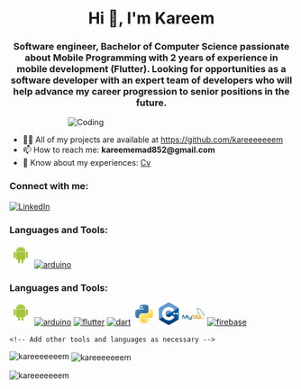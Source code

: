 
<h1 align="center">Hi 👋, I'm Kareem</h1>
<h3 align="center">Software engineer, Bachelor of Computer Science passionate about Mobile Programming with 2 years of experience in mobile development (Flutter). Looking for opportunities as a software developer with an expert team of developers who will help advance my career progression to senior positions in the future.</h3>

<img align="right" alt="Coding" width="400" src="[https://cdn.dribbble.com/users/116207](https://media0.giphy.com/media/qgQUggAC3Pfv687qPC/giphy.gif)">

<p align="left"> <a href="https://twitter.com/" target="blank"><img src="https://img.shields.io/twitter/follow/?logo=twitter&style=for-the-badge" alt="" /></a> </p>

<ul>
    <li>👨‍💻 All of my projects are available at <a href="https://github.com/kareeeeeeem" target="_blank">https://github.com/kareeeeeeem</a></li>
    <li>📫 How to reach me: <strong>kareememad852@gmail.com</strong></li>
    <li>📄 Know about my experiences: <a href="https://drive.google.com/file/d/1A9uqoLCEV2k6oqw1BAVYaV594NcEOtto/view?usp=drivesdk" target="_blank">Cv</a></li>
</ul>

<h3 align="left">Connect with me:</h3>
<p align="left">
    <a href="https://www.linkedin.com/in/kareem-emad-651893219/" target="blank"><img align="center"
            src="https://raw.githubusercontent.com/rahuldkjain/github-profile-readme-generator/master/src/images/icons/Social/linked-in-alt.svg"
            alt="LinkedIn" height="30" width="40" /></a>
</p>

<h3 align="left">Languages and Tools:</h3>
<p align="left">
    <a href="https://developer.android.com" target="_blank" rel="noreferrer"><img
            src="https://raw.githubusercontent.com/devicons/devicon/master/icons/android/android-original-wordmark.svg"
            alt="android" width="40" height="40" /></a>
    <a href="https://www.arduino.cc/" target="_blank" rel="noreferrer"><img
            src="https://cdn.worldvectorlogo.com/logos/arduino-1.svg" alt="arduino" width="40" height="40" /></a>
    <h3 align="left">Languages and Tools:</h3>
<p align="left">
    <a href="https://developer.android.com" target="_blank" rel="noreferrer"><img
            src="https://raw.githubusercontent.com/devicons/devicon/master/icons/android/android-original-wordmark.svg"
            alt="android" width="40" height="40" /></a>
    <a href="https://www.arduino.cc/" target="_blank" rel="noreferrer"><img
            src="https://cdn.worldvectorlogo.com/logos/arduino-1.svg" alt="arduino" width="40" height="40" /></a>
    <a href="https://flutter.dev" target="_blank" rel="noreferrer"><img
            src="https://www.vectorlogo.zone/logos/flutterio/flutterio-icon.svg" alt="flutter" width="40" height="40" /></a>
    <a href="https://dart.dev" target="_blank" rel="noreferrer"><img
            src="https://www.vectorlogo.zone/logos/dartlang/dartlang-icon.svg" alt="dart" width="40" height="40" /></a>
    <a href="https://www.python.org" target="_blank" rel="noreferrer"><img
            src="https://raw.githubusercontent.com/devicons/devicon/master/icons/python/python-original.svg" alt="python" width="40" height="40" /></a>
    <a href="https://en.cppreference.com/" target="_blank" rel="noreferrer"><img
            src="https://raw.githubusercontent.com/devicons/devicon/master/icons/cplusplus/cplusplus-original.svg" alt="c++" width="40" height="40" /></a>
    <a href="https://www.w3schools.com/sql/" target="_blank" rel="noreferrer"><img
            src="https://raw.githubusercontent.com/devicons/devicon/master/icons/mysql/mysql-original-wordmark.svg" alt="sql" width="40" height="40" /></a>
    <a href="https://firebase.google.com/" target="_blank" rel="noreferrer"><img
            src="https://www.vectorlogo.zone/logos/firebase/firebase-icon.svg" alt="firebase" width="40" height="40" /></a>
</p>

    <!-- Add other tools and languages as necessary -->
</p>

<p><img align="left" src="https://github-readme-stats.vercel.app/api/top-langs?username=kareeeeeeem&show_icons=true&locale=en&layout=compact"
        alt="kareeeeeeem" /></p>

<p>&nbsp;<img align="center" src="https://github-readme-stats.vercel.app/api?username=kareeeeeeem&show_icons=true&locale=en"
        alt="kareeeeeeem" /></p>

<p><img align="center" src="https://github-readme-streak-stats.herokuapp.com/?user=kareeeeeeem&"
        alt="kareeeeeeem" /></p>
